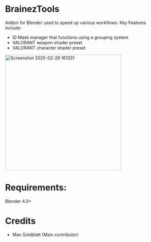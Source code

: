 # BrainezTools
Addon for Blender used to speed up various workflows. 
Key Features Include:
- ID Mask manager that functions using a grouping system
- VALORANT weapon shader preset
- VALORANT character shader preset
  
<img width="377" alt="Screenshot 2025-02-28 161331" src="https://github.com/user-attachments/assets/e5facff9-1172-40f7-9788-7814779bf30b" />

# Requirements:
Blender 4.0+

# Credits
 - Max Goldblatt (Main contributor)
